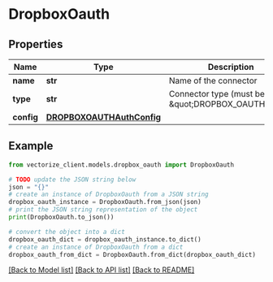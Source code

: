 # DropboxOauth


## Properties

Name | Type | Description | Notes
------------ | ------------- | ------------- | -------------
**name** | **str** | Name of the connector | 
**type** | **str** | Connector type (must be \&quot;DROPBOX_OAUTH\&quot;) | 
**config** | [**DROPBOXOAUTHAuthConfig**](DROPBOXOAUTHAuthConfig.md) |  | 

## Example

```python
from vectorize_client.models.dropbox_oauth import DropboxOauth

# TODO update the JSON string below
json = "{}"
# create an instance of DropboxOauth from a JSON string
dropbox_oauth_instance = DropboxOauth.from_json(json)
# print the JSON string representation of the object
print(DropboxOauth.to_json())

# convert the object into a dict
dropbox_oauth_dict = dropbox_oauth_instance.to_dict()
# create an instance of DropboxOauth from a dict
dropbox_oauth_from_dict = DropboxOauth.from_dict(dropbox_oauth_dict)
```
[[Back to Model list]](../README.md#documentation-for-models) [[Back to API list]](../README.md#documentation-for-api-endpoints) [[Back to README]](../README.md)


